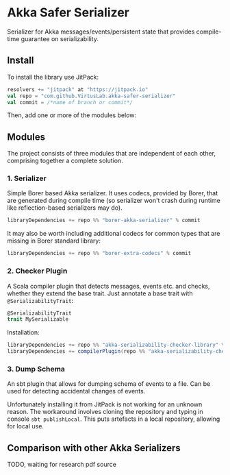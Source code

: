 # Akka Safer Serializer

Serializer for Akka messages/events/persistent state that provides compile-time guarantee on serializability.

## Install

To install the library use JitPack:

```scala
resolvers += "jitpack" at "https://jitpack.io"
val repo = "com.github.VirtusLab.akka-safer-serializer"
val commit = /*name of branch or commit*/
```

Then, add one or more of the modules below:

## Modules

The project consists of three modules that are independent of each other, comprising together a complete solution.

### 1. Serializer

Simple Borer based Akka serializer. It uses codecs, provided by Borer, that are generated during compile time (so
serializer won't crash during runtime like reflection-based serializers may do).

```scala
libraryDependencies += repo %% "borer-akka-serializer" % commit
```

It may also be worth including additional codecs for common types that are missing in Borer standard library:

```scala
libraryDependencies += repo %% "borer-extra-codecs" % commit
```

### 2. Checker Plugin

A Scala compiler plugin that detects messages, events etc. and checks, whether they extend the base trait. Just annotate
a base trait with `@SerializabilityTrait`:

```scala
@SerializabilityTrait
trait MySerializable

```

Installation:

```scala
libraryDependencies += repo %% "akka-serializability-checker-library" % commit
libraryDependencies += compilerPlugin(repo %% "akka-serializability-checker-plugin" % commit)
```

### 3. Dump Schema

An sbt plugin that allows for dumping schema of events to a file. Can be used for detecting accidental changes of events.

Unfortunately installing it from JitPack is not working for an unknown reason. The workaround involves cloning the repository and
typing in console `sbt publishLocal`. This puts artefacts in a local repository, allowing for local use.

## Comparison with other Akka Serializers

TODO, waiting for research pdf source
